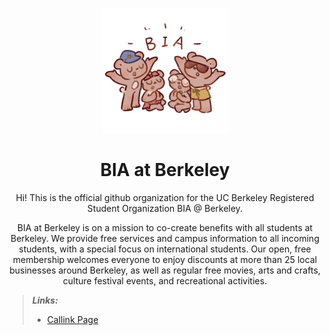<p align="center">
  <img src="bia-art.png" width="200" alt="BIA banner">
</p>

<h1 align="center">BIA at Berkeley</h1>

<p align="center">Hi! This is the official github organization for the UC Berkeley Registered Student Organization BIA @ Berkeley.</p>

<p align="center">BIA at Berkeley is on a mission to co-create benefits with all students at Berkeley. We provide free services and campus information to all incoming students, with a special focus on international students. Our open, free membership welcomes everyone to enjoy discounts at more than 25 local businesses around Berkeley, as well as regular free movies, arts and crafts, culture festival events, and recreational activities.</p>

> ***Links:***
> - [Callink Page](https://callink.berkeley.edu/organization/biaatberkeley)
